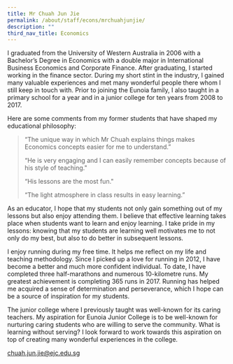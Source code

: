 ```yaml
---
title: Mr Chuah Jun Jie
permalink: /about/staff/econs/mrchuahjunjie/
description: ""
third_nav_title: Economics
---
```

I graduated from the University of Western Australia in 2006 with a Bachelor’s Degree in Economics with a double major in International Business Economics and Corporate Finance. After graduating, I started working in the finance sector. During  my short stint in the industry, I gained many valuable experiences and met many wonderful people there whom I still keep in touch with. Prior to joining the Eunoia family, I also taught in a primary school for a year and in a junior college for ten years from 2008 to 2017.

Here are some comments from my former students that have shaped my educational philosophy:

> “The unique way in which Mr Chuah explains things makes Economics concepts easier for me to understand.”
> 
> “He is very engaging and I can easily remember concepts because of his style of teaching."
> 
> “His lessons are the most fun." 
> 
> “The light atmosphere in class results in easy learning.”

As an educator, I hope that my students not only gain something out of my lessons but also enjoy attending them. I believe that effective learning takes place when students want to learn and enjoy learning. I take pride in my lessons: knowing that my students are learning well motivates me to not only do my best, but also to do better in subsequent lessons.

I enjoy running during my free time. It helps me reflect on my life and teaching methodology. Since I picked up a love for running in 2012, I have become a better and much more confident individual. To date, I have completed three half-marathons and numerous 10-kilometre runs. My greatest achievement is completing 365 runs in 2017. Running has helped me acquired a sense of determination and perseverance, which I hope can be a source of inspiration for my students.

The junior college where I previously taught was well-known for its caring teachers. My aspiration for Eunoia Junior College is to be well-known for nurturing caring students who are willing to serve the community. What is learning without serving? I look forward to work towards this aspiration on top of creating many wonderful experiences in the college.

[chuah.jun.jie@ejc.edu.sg](mailto:chuah.jun.jie@ejc.edu.sg)
